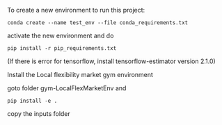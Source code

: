 

To create a new environment to run this project: 

    conda create --name test_env --file conda_requirements.txt

activate the new environment and do

    pip install -r pip_requirements.txt

(If there is error for tensorflow, install tensorflow-estimator version 2.1.0)

Install the Local flexibility market gym environment

goto folder gym-LocalFlexMarketEnv and 

    pip install -e .

copy the inputs folder
